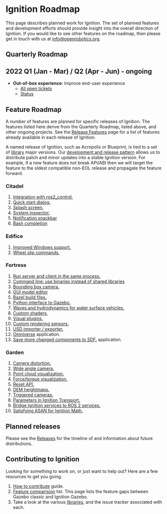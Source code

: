# Ignition Roadmap

This page describes planned work for Ignition. The set of planned
features and development efforts should provide insight into the overall
direction of Ignition. If you would like to
see other features on the roadmap, then please get in touch with us at
info@openrobotics.org.

## Quarterly Roadmap

## 2022 Q1 (Jan - Mar) / Q2 (Apr - Jun) - ongoing

* **Out-of-box experience**: Improve end-user experience
    * [All open tickets](https://github.com/search?q=org%3Aignitionrobotics+label%3A%22OOBE+%F0%9F%93%A6%E2%9C%A8%22&state=open&type=Issues)
    * [Status](https://github.com/orgs/ignitionrobotics/projects/3?card_filter_query=label%3A%22oobe+%F0%9F%93%A6%E2%9C%A8%22)

## Feature Roadmap

A number of features are planned for specific releases of Ignition. The
features listed here derive from the Quarterly Roadmap, listed above, and other
ongoing projects.  See the [Release Features](/docs/all/release-features) page
for a list of features already available in each release of Ignition.

A named release of Ignition, such as Acropolis or Blueprint, is tied to
a set of [library](/libs) major versions. Our
[development and release pattern](/docs/all/releases) allows us to distribute
patch and minor updates into a stable Ignition version. For example, if a new
feature does not break API/ABI then we will target the feature to the oldest
compatible non-EOL release and propagate the feature forward.

### Citadel

1. [Integration with ros2_control.](https://github.com/ignitionrobotics/ign_ros2_control/)
1. [Quick start dialog.](https://github.com/ignitionrobotics/ign-gazebo/issues/1252)
1. [Splash screen.](https://github.com/ignitionrobotics/ign-gui/issues/336)
1. [System inspector.](https://github.com/ignitionrobotics/ign-gazebo/issues/191)
1. [Notification snackbar](https://github.com/ignitionrobotics/ign-gui/issues/44)
1. [Bash completion](https://github.com/ignitionrobotics/ign-tools/issues/1)

### Edifice

1. [Improved Windows support.](https://github.com/search?q=org%3Aignitionrobotics+label%3AWindows&state=open&type=Issues)
1. [Wheel slip commands.](https://github.com/ignitionrobotics/ign-gazebo/pull/1241)

### Fortress

1. [Run server and client in the same process.](https://github.com/ignitionrobotics/ign-gazebo/pull/793)
1. [Command line: use binaries instead of shared libraries](https://github.com/ignitionrobotics/ign-tools/issues/7)
1. [Bounding box camera.](https://github.com/ignitionrobotics/ign-sensors/issues/135)
1. [GUI model editor](https://github.com/ignitionrobotics/ign-gazebo/labels/editor)
1. [Bazel build files.](https://github.com/ignitionrobotics/ign-bazel)
1. [Python interface to Gazebo.](https://github.com/ignitionrobotics/ign-gazebo/issues/789)
1. [Waves and hydrodynamics for water surface vehicles.](https://github.com/ignitionrobotics/ign-gazebo/issues/1247)
1. [Custom shaders,](https://github.com/ignitionrobotics/ign-gazebo/issues/657)
1. [Visual plugins.](https://github.com/ignitionrobotics/ign-gazebo/issues/265)
1. [Custom rendering sensors.](https://github.com/ignitionrobotics/ign-gazebo/pull/1268)
1. [USD importer / exporter.](https://github.com/ignitionrobotics/sdformat/pull/736)
1. [Omniverse](https://developer.nvidia.com/nvidia-omniverse-platform) application.
1. [Save more changed components to SDF.](https://github.com/ignitionrobotics/ign-gazebo/issues/1312) application.

### Garden

1. [Camera distortion.](https://github.com/ignitionrobotics/ign-sensors/issues/107)
1. [Wide angle camera.](https://github.com/ignitionrobotics/ign-sensors/issues/24)
1. [Point cloud visualization.](https://github.com/ignitionrobotics/ign-gazebo/issues/1156)
1. [Force/torque visualization.](https://github.com/ignitionrobotics/ign-gazebo/issues/1155)
1. [Reset API.](https://github.com/ignitionrobotics/ign-gazebo/issues/1107)
1. [DEM heightmaps.](https://github.com/ignitionrobotics/ign-gazebo/issues/235)
1. [Triggered cameras.](https://github.com/ignitionrobotics/ign-sensors/issues/185)
1. [Parameters in Ignition Transport.](https://github.com/ignitionrobotics/ign-gazebo/pull/1280)
1. [Bridge Ignition services to ROS 2 services.](https://github.com/ignitionrobotics/ros_ign/pull/211)
1. [Satisfying ASAN for Ignition Math.](https://github.com/ignitionrobotics/ign-math/issues/370)

## Planned releases

Please see the [Releases](/docs/all/releases) for the timeline of and information about future distributions.

## Contributing to Ignition

Looking for something to work on, or just want to help out? Here are a few
resources to get you going.

1. [How to contribute](/docs/all/contributing) guide.
1. [Feature comparision](/docs/citadel/comparison) list. This page lists the
   feature gaps between Gazebo classic and Ignition Gazebo.
1. Take a look at the various [libraries](/libs), and the issue tracker
   associated with each.
